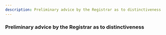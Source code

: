 ```yaml
---
description: Preliminary advice by the Registrar as to distinctiveness
---
```


### Preliminary advice by the Registrar as to distinctiveness

